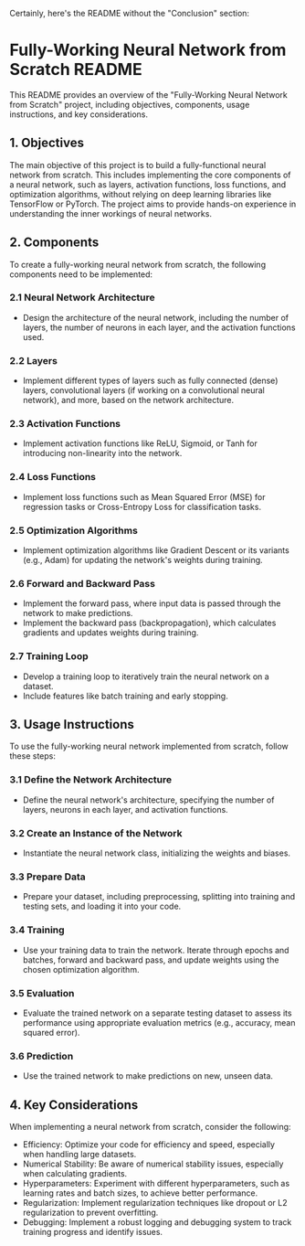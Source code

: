 Certainly, here's the README without the "Conclusion" section:

# Fully-Working Neural Network from Scratch README

This README provides an overview of the "Fully-Working Neural Network from Scratch" project, including objectives, components, usage instructions, and key considerations.

## 1. Objectives
The main objective of this project is to build a fully-functional neural network from scratch. This includes implementing the core components of a neural network, such as layers, activation functions, loss functions, and optimization algorithms, without relying on deep learning libraries like TensorFlow or PyTorch. The project aims to provide hands-on experience in understanding the inner workings of neural networks.

## 2. Components
To create a fully-working neural network from scratch, the following components need to be implemented:

### 2.1 Neural Network Architecture
- Design the architecture of the neural network, including the number of layers, the number of neurons in each layer, and the activation functions used.

### 2.2 Layers
- Implement different types of layers such as fully connected (dense) layers, convolutional layers (if working on a convolutional neural network), and more, based on the network architecture.

### 2.3 Activation Functions
- Implement activation functions like ReLU, Sigmoid, or Tanh for introducing non-linearity into the network.

### 2.4 Loss Functions
- Implement loss functions such as Mean Squared Error (MSE) for regression tasks or Cross-Entropy Loss for classification tasks.

### 2.5 Optimization Algorithms
- Implement optimization algorithms like Gradient Descent or its variants (e.g., Adam) for updating the network's weights during training.

### 2.6 Forward and Backward Pass
- Implement the forward pass, where input data is passed through the network to make predictions.
- Implement the backward pass (backpropagation), which calculates gradients and updates weights during training.

### 2.7 Training Loop
- Develop a training loop to iteratively train the neural network on a dataset.
- Include features like batch training and early stopping.

## 3. Usage Instructions
To use the fully-working neural network implemented from scratch, follow these steps:

### 3.1 Define the Network Architecture
- Define the neural network's architecture, specifying the number of layers, neurons in each layer, and activation functions.

### 3.2 Create an Instance of the Network
- Instantiate the neural network class, initializing the weights and biases.

### 3.3 Prepare Data
- Prepare your dataset, including preprocessing, splitting into training and testing sets, and loading it into your code.

### 3.4 Training
- Use your training data to train the network. Iterate through epochs and batches, forward and backward pass, and update weights using the chosen optimization algorithm.

### 3.5 Evaluation
- Evaluate the trained network on a separate testing dataset to assess its performance using appropriate evaluation metrics (e.g., accuracy, mean squared error).

### 3.6 Prediction
- Use the trained network to make predictions on new, unseen data.

## 4. Key Considerations
When implementing a neural network from scratch, consider the following:

- Efficiency: Optimize your code for efficiency and speed, especially when handling large datasets.
- Numerical Stability: Be aware of numerical stability issues, especially when calculating gradients.
- Hyperparameters: Experiment with different hyperparameters, such as learning rates and batch sizes, to achieve better performance.
- Regularization: Implement regularization techniques like dropout or L2 regularization to prevent overfitting.
- Debugging: Implement a robust logging and debugging system to track training progress and identify issues.
